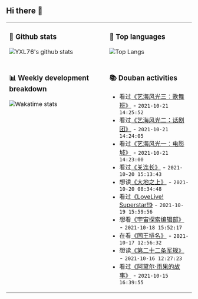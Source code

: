 ## Hi there 👋

<table>
<tr>
<td valign="top" width="54%">

### 🔭 Github stats

![YXL76's github stats](https://github-readme-stats.yxl76.vercel.app/api?username=YXL76&count_private=true&show_icons=true&include_all_commits=true&theme=prussian&line_height=28&disable_animations=true)

</td>

<td valign="top" width="46%">

### 🌱 Top languages

![Top Langs](https://github-readme-stats.yxl76.vercel.app/api/top-langs/?username=YXL76&layout=compact&theme=prussian&langs_count=8&hide=HTML,CSS,SCSS)

</td>
</tr>
<tr>
<td valign="top" width="54%">

### 📊 Weekly development breakdown

![Wakatime stats](https://github-readme-stats.yxl76.vercel.app/api/wakatime?username=YXL76&layout=compact&theme=prussian)


</td>
<td valign="top" width="46%">

### 📚 Douban activities

- 看过[《艺海风光三：歌舞班》](http://movie.douban.com/subject/2136259/) - `2021-10-21 14:25:52`
- 看过[《艺海风光二：话剧团》](http://movie.douban.com/subject/2136261/) - `2021-10-21 14:24:05`
- 看过[《艺海风光一：电影城》](http://movie.douban.com/subject/2136260/) - `2021-10-21 14:23:00`
- 看过[《关连长》](http://movie.douban.com/subject/3008469/) - `2021-10-20 15:13:43`
- 想读[《大地之上》](https://book.douban.com/subject/35268657/) - `2021-10-20 08:34:48`
- 看过[《LoveLive! Superstar!!》](http://movie.douban.com/subject/35073328/) - `2021-10-19 15:59:56`
- 想看[《宇宙探索编辑部》](http://movie.douban.com/subject/34941536/) - `2021-10-18 15:52:17`
- 在看[《国王排名》](http://movie.douban.com/subject/34927946/) - `2021-10-17 12:56:32`
- 想读[《第二十二条军规》](https://book.douban.com/subject/34434957/) - `2021-10-16 12:27:23`
- 看过[《阿黛尔·雨果的故事》](http://movie.douban.com/subject/1293870/) - `2021-10-15 16:39:55`

</td>
</tr>
</table>

<!--
**YXL76/YXL76** is a ✨ _special_ ✨ repository because its `README.md` (this file) appears on your GitHub profile.

Here are some ideas to get you started:

- 🔭 I’m currently working on ...
- 🌱 I’m currently learning ...
- 👯 I’m looking to collaborate on ...
- 🤔 I’m looking for help with ...
- 💬 Ask me about ...
- 📫 How to reach me: ...
- 😄 Pronouns: ...
- ⚡ Fun fact: ...
-->

